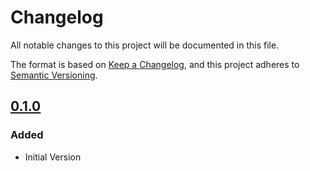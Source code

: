 # Changelog

All notable changes to this project will be documented in this file.

The format is based on [Keep a Changelog](https://keepachangelog.com/en/1.0.0/),
and this project adheres to [Semantic Versioning](https://semver.org/spec/v2.0.0.html).

## [0.1.0]

### Added

* Initial Version

[0.1.0]: https://github.com/DVPE-cloud/wadtfy-custom-components/tree/tenantfilesystem-0.1.0/charts/tenantfilesystem
